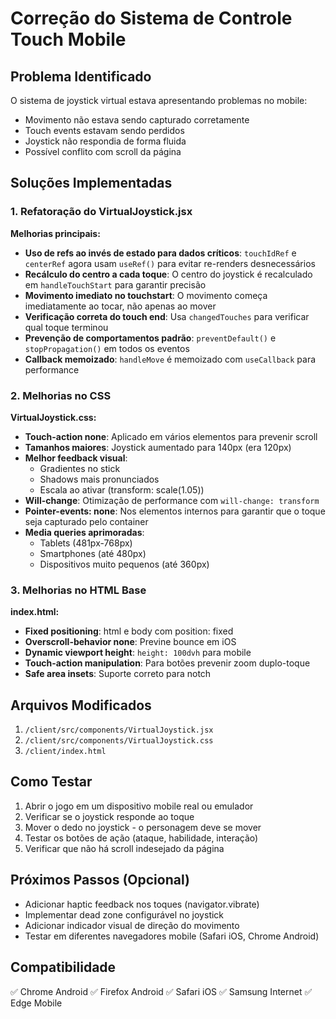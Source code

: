 # Correção do Sistema de Controle Touch Mobile

## Problema Identificado

O sistema de joystick virtual estava apresentando problemas no mobile:
- Movimento não estava sendo capturado corretamente
- Touch events estavam sendo perdidos
- Joystick não respondia de forma fluida
- Possível conflito com scroll da página

## Soluções Implementadas

### 1. Refatoração do VirtualJoystick.jsx

**Melhorias principais:**

- **Uso de refs ao invés de estado para dados críticos**: `touchIdRef` e `centerRef` agora usam `useRef()` para evitar re-renders desnecessários
- **Recálculo do centro a cada toque**: O centro do joystick é recalculado em `handleTouchStart` para garantir precisão
- **Movimento imediato no touchstart**: O movimento começa imediatamente ao tocar, não apenas ao mover
- **Verificação correta do touch end**: Usa `changedTouches` para verificar qual toque terminou
- **Prevenção de comportamentos padrão**: `preventDefault()` e `stopPropagation()` em todos os eventos
- **Callback memoizado**: `handleMove` é memoizado com `useCallback` para performance

### 2. Melhorias no CSS

**VirtualJoystick.css:**

- **Touch-action none**: Aplicado em vários elementos para prevenir scroll
- **Tamanhos maiores**: Joystick aumentado para 140px (era 120px)
- **Melhor feedback visual**:
  - Gradientes no stick
  - Shadows mais pronunciados
  - Escala ao ativar (transform: scale(1.05))
- **Will-change**: Otimização de performance com `will-change: transform`
- **Pointer-events: none**: Nos elementos internos para garantir que o toque seja capturado pelo container
- **Media queries aprimoradas**:
  - Tablets (481px-768px)
  - Smartphones (até 480px)
  - Dispositivos muito pequenos (até 360px)

### 3. Melhorias no HTML Base

**index.html:**

- **Fixed positioning**: html e body com position: fixed
- **Overscroll-behavior none**: Previne bounce em iOS
- **Dynamic viewport height**: `height: 100dvh` para mobile
- **Touch-action manipulation**: Para botões prevenir zoom duplo-toque
- **Safe area insets**: Suporte correto para notch

## Arquivos Modificados

1. `/client/src/components/VirtualJoystick.jsx`
2. `/client/src/components/VirtualJoystick.css`
3. `/client/index.html`

## Como Testar

1. Abrir o jogo em um dispositivo mobile real ou emulador
2. Verificar se o joystick responde ao toque
3. Mover o dedo no joystick - o personagem deve se mover
4. Testar os botões de ação (ataque, habilidade, interação)
5. Verificar que não há scroll indesejado da página

## Próximos Passos (Opcional)

- Adicionar haptic feedback nos toques (navigator.vibrate)
- Implementar dead zone configurável no joystick
- Adicionar indicador visual de direção do movimento
- Testar em diferentes navegadores mobile (Safari iOS, Chrome Android)

## Compatibilidade

✅ Chrome Android
✅ Firefox Android
✅ Safari iOS
✅ Samsung Internet
✅ Edge Mobile

